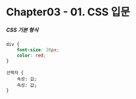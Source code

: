 # Chapter03 - 01. CSS 입문

##### CSS 기본 형식

```css
div {
    font-size: 20px;
    color: red;
}
```

```
선택자 {
    속성: 값;
    속성: 값;
}
```